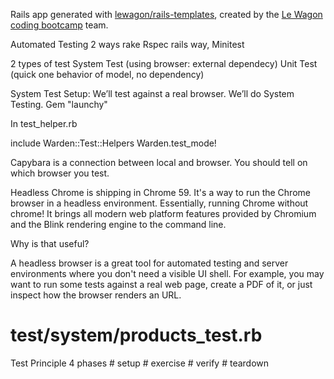 Rails app generated with [lewagon/rails-templates](https://github.com/lewagon/rails-templates), created by the [Le Wagon coding bootcamp](https://www.lewagon.com) team.

Automated Testing
2 ways 
rake Rspec
rails way, Minitest

2 types of test 
System Test (using browser: external dependecy)
Unit Test (quick one behavior of model, no dependency)

System Test
Setup:
We’ll test against a real browser. We’ll do System Testing.
Gem "launchy"

In test_helper.rb

<!--  Devise test helpers -->
  include Warden::Test::Helpers
  Warden.test_mode!

<!--  Register the new driver for Capybara -->
Capybara is a connection between local and browser.
You should tell on which browser you test.

Headless Chrome is shipping in Chrome 59. It's a way to run the Chrome browser in a headless environment. Essentially, running Chrome without chrome! It brings all modern web platform features provided by Chromium and the Blink rendering engine to the command line.

Why is that useful?

A headless browser is a great tool for automated testing and server environments where you don't need a visible UI shell. For example, you may want to run some tests against a real web page, create a PDF of it, or just inspect how the browser renders an URL.

# test/system/products_test.rb
Test Principle
4 phases
    # setup
    # exercise
    # verify
    # teardown
